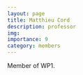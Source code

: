 ```yaml
---
layout: page
title: Matthieu Cord
description: professor
img: 
importance: 9
category: members
---
```


Member of WP1.
